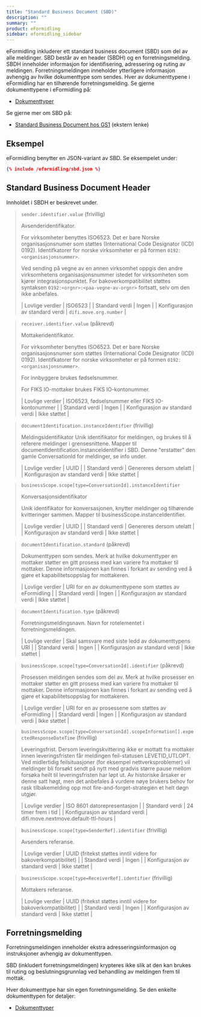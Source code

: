 ```yaml
---
title: "Standard Business Document (SBD)"
description: ""
summary: ""
product: eFormidling
sidebar: eformidling_sidebar
---
```


eFormidling inkluderer ett standard business document (SBD) som del av alle meldinger. SBD består av en header (SBDH) og
en forretningsmelding. SBDH inneholder informasjon for identifisering, adressering og ruting av meldingen.
Forretningsmeldingen inneholder ytterligere informasjon avhengig av hvilke dokumenttype som sendes. Hver av
dokumenttypene i eFormidling har en tilhørende forretningsmelding. Se gjerne dokumenttypene i eFormidling på:

- [Dokumenttyper](./)

Se gjerne mer om SBD på:

- [Standard Business Document hos GS1](https://www.gs1.org/standards/edi/standard-business-document-header-sbdh) (ekstern lenke)

## Eksempel

eFormidling benytter en JSON-variant av SBD. Se eksempelet under:

```json
{% include /eformidling/sbd.json %}
```

## Standard Business Document Header

Innholdet i SBDH er beskrevet under.

> `sender.identifier.value` (frivillig)
>
> Avsenderidentifikator.
> 
> For virksomheter benyttes ISO6523. Det er bare Norske organisasjonsnumer som støttes (International Code Designator
> (ICD) 0192). Identifkatorer for norske virksomheter er på formen `0192:<organisasjonsnummer>`. 
> 
> Ved sending på vegne av en annen virksomhet oppgis den andre virksomhetens organisasjonsnummer istedet for
> virksomheten som kjører integrasjonspunktet. For bakoverkompatibilitet støttes syntaksen
> `0192:<orgnr>:<paa-vegne-av-orgnr>` fortsatt, selv om den ikke anbefales.
>
> | Lovlige verdier                 | ISO6523                |
> | Standard verdi                  | Ingen                  |
> | Konfigurasjon av standard verdi | `difi.move.org.number` |

> `receiver.identifier.value` (påkrevd)
>
> Mottakeridentifikator.
>
> For virksomheter benyttes ISO6523. Det er bare Norske organisasjonsnumer som støttes (International Code Designator
> (ICD) 0192). Identifkatorer for norske virksomheter er på formen `0192:<organisasjonsnummer>`.
>
> For innbyggere brukes fødselsnummer.
> 
> For FIKS IO-mottaker brukes FIKS IO-kontonummer.
>
> | Lovlige verdier                 | ISO6523, fødselsnummer eller FIKS IO-kontonummer |
> | Standard verdi                  | Ingen                                            |
> | Konfigurasjon av standard verdi | Ikke støttet                                     |

> `documentIdentification.instanceIdentifier` (frivillig)
>
> Meldingsidentifikator
> Unik identifikator for meldingen, og brukes til å referere meldinger i grensesnittene. Mapper til documentIdentification.instanceIdentifier i SBD. Denne "erstatter" den gamle ConversationId for meldinger, se info under.
>
> | Lovlige verdier                 | UUID                     |
> | Standard verdi                  | Genereres dersom utelatt |
> | Konfigurasjon av standard verdi | Ikke støttet             |


> `businessScope.scope[type=ConversationId].instanceIdentifier`
>
> Konversasjonsidentifikator
>
> Unik identifikator for konversasjonen, knytter meldinger og tilhørende kvitteringer sammen. Mapper til businessScope.instanceIdentifier.
>
> | Lovlige verdier                 | UUID                     |
> | Standard verdi                  | Genereres dersom utelatt |
> | Konfigurasjon av standard verdi | Ikke støttet             |

> `documentIdentification.standard` (påkrevd)
>
> Dokumenttypen som sendes. Merk at hvilke dokumenttyper en mottaker støtter en gitt prosess med kan variere fra
> mottaker til mottaker. Denne informasjonen kan finnes i forkant av sending ved å gjøre et kapabilitetsoppslag for
> mottakeren.
>
> | Lovlige verdier                 | URI for en av dokumenttypene som støttes av eFormidling |
> | Standard verdi                  | Ingen                                                   |
> | Konfigurasjon av standard verdi | Ikke støttet                                            |

> `documentIdentification.type` (påkrevd)
> 
> Forretningsmeldingsnavn. Navn for rotelementet i forretningsmeldingen.
>
> | Lovlige verdier                 | Skal samsvare med siste ledd av dokumenttypens URI |
> | Standard verdi                  | Ingen                                              |
> | Konfigurasjon av standard verdi | Ikke støttet                                       |

> `businessScope.scope[type=ConversationId].identifier` (påkrevd)
>
> Prosessen meldingen sendes som del av. Merk at hvilke prosesser en mottaker støtter en gitt prosess med kan variere
> fra mottaker til mottaker. Denne informasjonen kan finnes i forkant av sending ved å gjøre et kapabilitetsoppslag for
> mottakeren.
>
> | Lovlige verdier                 | URI for en av prosessene som støttes av eFormidling |
> | Standard verdi                  | Ingen                                               |
> | Konfigurasjon av standard verdi | Ikke støttet                                        |

> `businessScope.scope[type=ConversationId].scopeInformation[].expectedResponseDateTime` (frivillig)
>
> Leveringsfrist. Dersom leveringskvittering ikke er mottatt fra mottaker innen leveringsfristen får meldingen
> feil-statusen LEVETID_UTLOPT. Ved midlertidig feilsituasjoner (for eksempel nettverksproblemer) vil meldinger bli
> forsøkt sendt på nytt med gradvis større pause mellom forsøka heilt til leveringsfristen har løpt ut. Av historiske
> årsaker er denne satt høgt, men det anbefales å vurdere nøye brukers behov for rask tilbakemelding opp mot
> fire-and-forget-strategien et helt døgn utgjør.
>
> | Lovlige verdier                 | ISO 8601 datorepresentasjon          |
> | Standard verdi                  | 24 timer frem i tid                  |
> | Konfigurasjon av standard verdi | difi.move.nextmove.default-ttl-hours |

> `businessScope.scope[type=SenderRef].identifier` (frivillig)
> 
> Avsenders referanse.
>
> | Lovlige verdier                 | UUID (fritekst støttes inntil videre for bakoverkompatibilitet) |
> | Standard verdi                  | Ingen                                                           |
> | Konfigurasjon av standard verdi | Ikke støttet                                                    |

> `businessScope.scope[type=ReceiverRef].identifier` (frivillig)
> 
> Mottakers referanse.
>
> | Lovlige verdier                 | UUID (fritekst støttes inntil videre for bakoverkompatibilitet) |
> | Standard verdi                  | Ingen                                                           |
> | Konfigurasjon av standard verdi | Ikke støttet                                                    |

## Forretningsmelding

Forretningsmeldingen inneholder ekstra adresseringsinformasjon og instruksjoner avhengig av dokumenttypen.

SBD (inkludert forretningsmeldingen) krypteres ikke slik at den kan brukes til ruting og beslutningsgrunnlag ved
behandling av meldingen frem til mottak.

Hver dokumenttype har sin egen forretningsmelding. Se den enkelte dokumenttypen for detaljer:

- [Dokumenttyper](./)
